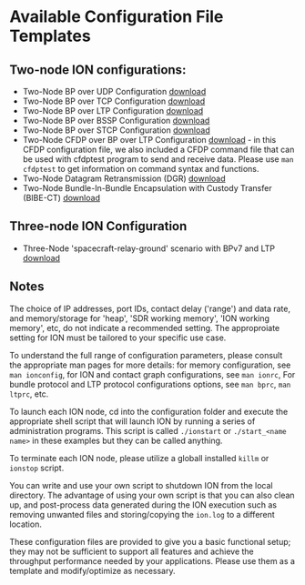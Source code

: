 # Available Configuration File Templates

## Two-node ION configurations:

* Two-Node BP over UDP Configuration [download](config-templates/bench-udp.tar.gz)
* Two-Node BP over TCP Configuration [download](config-templates/bench-tcp.tar.gz)
* Two-Node BP over LTP Configuration [download](config-templates/bench-ltp.tar.gz)
* Two-Node BP over BSSP Configuration [download](config-templates/bench-bssp.tar.gz)
* Two-Node BP over STCP Configuration [download](config-templates/bench-stcp.tar.gz)
* Two-Node CFDP over BP over LTP Configuration [download](config-templates/bench-cfdp.tar.gz) - in this CFDP configuration file, we also included a CFDP command file that can be used with  cfdptest  program to send and receive data. Please use `man cfdptest` to get information on command syntax and functions.
* Two-Node Datagram Retransmission (DGR) [download](config-templates/bench-dgr.tar.gz)
* Two-Node Bundle-In-Bundle Encapsulation with Custody Transfer (BIBE-CT) [download](config-templates/bench-bibect-udp.tar.gz)

## Three-node ION Configuration

* Three-Node 'spacecraft-relay-ground' scenario with BPv7 and LTP [download](config-templates/3-node-GS-Relay-SC-LTP.zip)
  
## Notes

The choice of IP addresses, port IDs, contact delay ('range') and data rate, and memory/storage for 'heap', 'SDR working memory', 'ION working memory', etc, do not indicate a recommended setting. The approproiate setting for ION must be tailored to your specific use case.

To understand the full range of configuration parameters, please consult the appropriate man pages for more details: for memory configuration, see `man ionconfig`, for ION and contact graph configurations, see `man ionrc`, For bundle protocol and LTP protocol configurations options, see `man bprc`, `man ltprc`, etc.

To launch each ION node, cd into the configuration folder and execute the appropriate shell script that will launch ION by running a series of administration programs. This script is   called `./ionstart` or `./start_<name name>` in these examples but they can be called anything.

To terminate each ION node, please utilize a globall installed `killm` or `ionstop` script.

You can write and use your own script to shutdown ION from the local directory. The advantage of using your own script is that you can also clean up, and post-process data generated during the ION execution such as removing unwanted files and storing/copying the `ion.log` to a different location.

These configuration files are provided to give you a basic functional setup; they may not be sufficient to support all features and achieve the throughput performance needed by your applications. Please use them as a template and modify/optimize as necessary.
